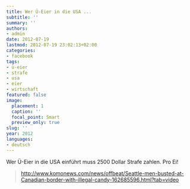 ```yaml
---
title: Wer Ü-Eier in die USA ...
subtitle: ''
summary: ''
authors:
- admin
date: 2012-07-19
lastmod: 2012-07-19 23:02:13+02:00
categories:
- facebook
tags:
- ü-eier
- strafe
- usa
- eier
- wirtschaft
featured: false
image:
  placement: 1
  caption: ''
  focal_point: Smart
  preview_only: true
slug: ''
year: 2012
languages:
- deutsch
---
```


Wer Ü-Eier in die USA einführt muss 2500 Dollar Strafe zahlen. Pro Ei!
> http://www.komonews.com/news/offbeat/Seattle-men-busted-at-Canadian-border-with-illegal-candy-162685596.html?tab=video